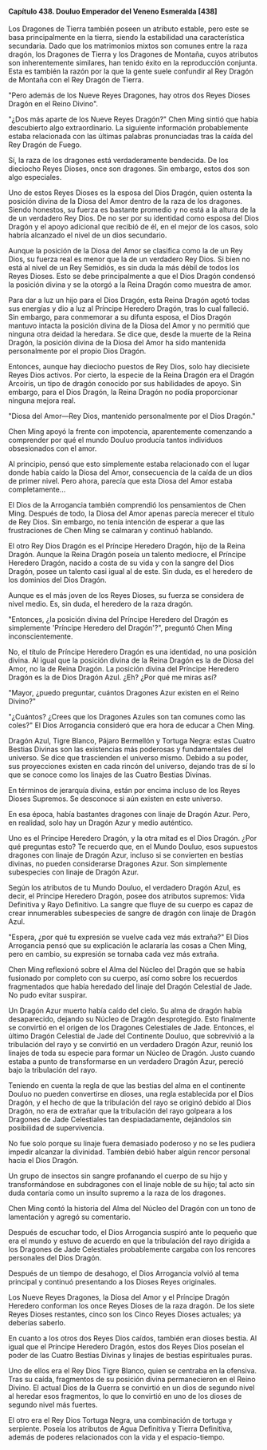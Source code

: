 
#### Capítulo 438. Douluo Emperador del Veneno Esmeralda [438]


Los Dragones de Tierra también poseen un atributo estable, pero este se basa principalmente en la tierra, siendo la estabilidad una característica secundaria. Dado que los matrimonios mixtos son comunes entre la raza dragón, los Dragones de Tierra y los Dragones de Montaña, cuyos atributos son inherentemente similares, han tenido éxito en la reproducción conjunta. Esta es también la razón por la que la gente suele confundir al Rey Dragón de Montaña con el Rey Dragón de Tierra.

"Pero además de los Nueve Reyes Dragones, hay otros dos Reyes Dioses Dragón en el Reino Divino".

"¿Dos más aparte de los Nueve Reyes Dragón?" Chen Ming sintió que había descubierto algo extraordinario. La siguiente información probablemente estaba relacionada con las últimas palabras pronunciadas tras la caída del Rey Dragón de Fuego.

Sí, la raza de los dragones está verdaderamente bendecida. De los dieciocho Reyes Dioses, once son dragones. Sin embargo, estos dos son algo especiales.

Uno de estos Reyes Dioses es la esposa del Dios Dragón, quien ostenta la posición divina de la Diosa del Amor dentro de la raza de los dragones. Siendo honestos, su fuerza es bastante promedio y no está a la altura de la de un verdadero Rey Dios. De no ser por su identidad como esposa del Dios Dragón y el apoyo adicional que recibió de él, en el mejor de los casos, solo habría alcanzado el nivel de un dios secundario.

Aunque la posición de la Diosa del Amor se clasifica como la de un Rey Dios, su fuerza real es menor que la de un verdadero Rey Dios. Si bien no está al nivel de un Rey Semidiós, es sin duda la más débil de todos los Reyes Dioses. Esto se debe principalmente a que el Dios Dragón condensó la posición divina y se la otorgó a la Reina Dragón como muestra de amor.

Para dar a luz un hijo para el Dios Dragón, esta Reina Dragón agotó todas sus energías y dio a luz al Príncipe Heredero Dragón, tras lo cual falleció. Sin embargo, para conmemorar a su difunta esposa, el Dios Dragón mantuvo intacta la posición divina de la Diosa del Amor y no permitió que ninguna otra deidad la heredara. Se dice que, desde la muerte de la Reina Dragón, la posición divina de la Diosa del Amor ha sido mantenida personalmente por el propio Dios Dragón.

Entonces, aunque hay dieciocho puestos de Rey Dios, solo hay diecisiete Reyes Dios activos. Por cierto, la especie de la Reina Dragón era el Dragón Arcoíris, un tipo de dragón conocido por sus habilidades de apoyo. Sin embargo, para el Dios Dragón, la Reina Dragón no podía proporcionar ninguna mejora real.

"Diosa del Amor—Rey Dios, mantenido personalmente por el Dios Dragón."

Chen Ming apoyó la frente con impotencia, aparentemente comenzando a comprender por qué el mundo Douluo producía tantos individuos obsesionados con el amor.

Al principio, pensó que esto simplemente estaba relacionado con el lugar donde había caído la Diosa del Amor, consecuencia de la caída de un dios de primer nivel. Pero ahora, parecía que esta Diosa del Amor estaba completamente...

El Dios de la Arrogancia también comprendió los pensamientos de Chen Ming. Después de todo, la Diosa del Amor apenas parecía merecer el título de Rey Dios. Sin embargo, no tenía intención de esperar a que las frustraciones de Chen Ming se calmaran y continuó hablando.

El otro Rey Dios Dragón es el Príncipe Heredero Dragón, hijo de la Reina Dragón. Aunque la Reina Dragón poseía un talento mediocre, el Príncipe Heredero Dragón, nacido a costa de su vida y con la sangre del Dios Dragón, posee un talento casi igual al de este. Sin duda, es el heredero de los dominios del Dios Dragón.

Aunque es el más joven de los Reyes Dioses, su fuerza se considera de nivel medio. Es, sin duda, el heredero de la raza dragón.

"Entonces, ¿la posición divina del Príncipe Heredero del Dragón es simplemente 'Príncipe Heredero del Dragón'?", preguntó Chen Ming inconscientemente.

No, el título de Príncipe Heredero Dragón es una identidad, no una posición divina. Al igual que la posición divina de la Reina Dragón es la de Diosa del Amor, no la de Reina Dragón. La posición divina del Príncipe Heredero Dragón es la de Dios Dragón Azul. ¿Eh? ¿Por qué me miras así?

"Mayor, ¿puedo preguntar, cuántos Dragones Azur existen en el Reino Divino?"

"¿Cuántos? ¿Crees que los Dragones Azules son tan comunes como las coles?" El Dios Arrogancia consideró que era hora de educar a Chen Ming.

Dragón Azul, Tigre Blanco, Pájaro Bermellón y Tortuga Negra: estas Cuatro Bestias Divinas son las existencias más poderosas y fundamentales del universo. Se dice que trascienden el universo mismo. Debido a su poder, sus proyecciones existen en cada rincón del universo, dejando tras de sí lo que se conoce como los linajes de las Cuatro Bestias Divinas.

En términos de jerarquía divina, están por encima incluso de los Reyes Dioses Supremos. Se desconoce si aún existen en este universo.

En esa época, había bastantes dragones con linaje de Dragón Azur. Pero, en realidad, solo hay un Dragón Azur y medio auténtico.

Uno es el Príncipe Heredero Dragón, y la otra mitad es el Dios Dragón. ¿Por qué preguntas esto? Te recuerdo que, en el Mundo Douluo, esos supuestos dragones con linaje de Dragón Azur, incluso si se convierten en bestias divinas, no pueden considerarse Dragones Azur. Son simplemente subespecies con linaje de Dragón Azur.

Según los atributos de tu Mundo Douluo, el verdadero Dragón Azul, es decir, el Príncipe Heredero Dragón, posee dos atributos supremos: Vida Definitiva y Rayo Definitivo. La sangre que fluye de su cuerpo es capaz de crear innumerables subespecies de sangre de dragón con linaje de Dragón Azul.

"Espera, ¿por qué tu expresión se vuelve cada vez más extraña?" El Dios Arrogancia pensó que su explicación le aclararía las cosas a Chen Ming, pero en cambio, su expresión se tornaba cada vez más extraña.

Chen Ming reflexionó sobre el Alma del Núcleo del Dragón que se había fusionado por completo con su cuerpo, así como sobre los recuerdos fragmentados que había heredado del linaje del Dragón Celestial de Jade. No pudo evitar suspirar.

Un Dragón Azur muerto había caído del cielo. Su alma de dragón había desaparecido, dejando su Núcleo de Dragón desprotegido. Esto finalmente se convirtió en el origen de los Dragones Celestiales de Jade. Entonces, el último Dragón Celestial de Jade del Continente Douluo, que sobrevivió a la tribulación del rayo y se convirtió en un verdadero Dragón Azur, reunió los linajes de toda su especie para formar un Núcleo de Dragón. Justo cuando estaba a punto de transformarse en un verdadero Dragón Azur, pereció bajo la tribulación del rayo.

Teniendo en cuenta la regla de que las bestias del alma en el continente Douluo no pueden convertirse en dioses, una regla establecida por el Dios Dragón, y el hecho de que la tribulación del rayo se originó debido al Dios Dragón, no era de extrañar que la tribulación del rayo golpeara a los Dragones de Jade Celestiales tan despiadadamente, dejándolos sin posibilidad de supervivencia.

No fue solo porque su linaje fuera demasiado poderoso y no se les pudiera impedir alcanzar la divinidad. También debió haber algún rencor personal hacia el Dios Dragón.

Un grupo de insectos sin sangre profanando el cuerpo de su hijo y transformándose en subdragones con el linaje noble de su hijo; tal acto sin duda contaría como un insulto supremo a la raza de los dragones.

Chen Ming contó la historia del Alma del Núcleo del Dragón con un tono de lamentación y agregó su comentario.

Después de escuchar todo, el Dios Arrogancia suspiró ante lo pequeño que era el mundo y estuvo de acuerdo en que la tribulación del rayo dirigida a los Dragones de Jade Celestiales probablemente cargaba con los rencores personales del Dios Dragón.

Después de un tiempo de desahogo, el Dios Arrogancia volvió al tema principal y continuó presentando a los Dioses Reyes originales.

Los Nueve Reyes Dragones, la Diosa del Amor y el Príncipe Dragón Heredero conforman los once Reyes Dioses de la raza dragón. De los siete Reyes Dioses restantes, cinco son los Cinco Reyes Dioses actuales; ya deberías saberlo.

En cuanto a los otros dos Reyes Dios caídos, también eran dioses bestia. Al igual que el Príncipe Heredero Dragón, estos dos Reyes Dios poseían el poder de las Cuatro Bestias Divinas y linajes de bestias espirituales puras.

Uno de ellos era el Rey Dios Tigre Blanco, quien se centraba en la ofensiva. Tras su caída, fragmentos de su posición divina permanecieron en el Reino Divino. El actual Dios de la Guerra se convirtió en un dios de segundo nivel al heredar esos fragmentos, lo que lo convirtió en uno de los dioses de segundo nivel más fuertes.

El otro era el Rey Dios Tortuga Negra, una combinación de tortuga y serpiente. Poseía los atributos de Agua Definitiva y Tierra Definitiva, además de poderes relacionados con la vida y el espacio-tiempo.